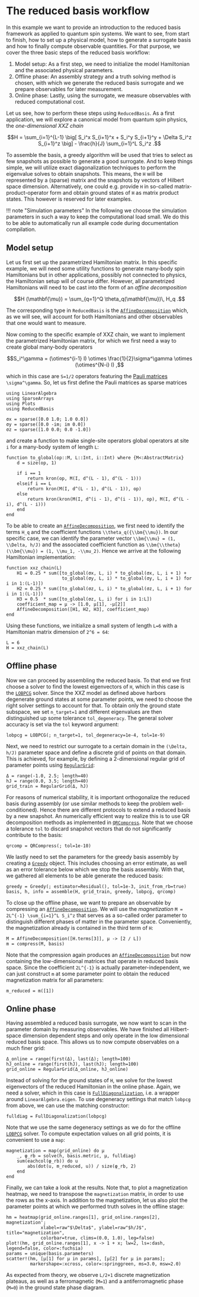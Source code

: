 # The reduced basis workflow

In this example we want to provide an introduction to the reduced basis framework as applied to quantum spin systems.
We want to see, from start to finish, how to set up a physical model, how to generate a surrogate basis and how to finally compute observable quantities.
For that purpose, we cover the three basic steps of the reduced basis workflow:

1. Model setup: As a first step, we need to initialize the model Hamiltonian and the associated physical parameters.
2. Offline phase: An assembly strategy and a truth solving method is chosen, with which we generate the reduced basis surrogate and we prepare observables for later measurement.
3. Online phase: Lastly, using the surrogate, we measure observables with reduced computational cost.

Let us see, how to perform these steps using `ReducedBasis`.
As a first application, we will explore a canonical model from quantum spin physics, the *one-dimensional XXZ chain*

```math
H = \sum_{i=1}^{L-1} \big[ S_i^x S_{i+1}^x + S_i^y S_{i+1}^y + \Delta S_i^z S_{i+1}^z \big] - \frac{h}{J} \sum_{i=1}^L S_i^z .
```

To assemble the basis, a greedy algorithm will be used that tries to select as few snapshots as possible to generate a good surrogate.
And to keep things simple, we will utilize exact diagonalization techniques to perform the eigenvalue solves to obtain snapshots.
This means, the ``H`` will be represented by a (sparse) matrix and the snapshots by vectors of Hilbert space dimension.
Alternatively, one could e.g. provide ``H`` in so-called matrix-product-operator form and obtain ground states of ``H`` as matrix product states.
This however is reserved for later examples.

!!! note "Simulation parameters"
    In the following we choose the simulation parameters in such a way to keep the
    computational load small. We do this to be able to automatically run all example code
    during documentation compilation.

## Model setup

Let us first set up the parametrized Hamiltonian matrix.
In this specific example, we will need some utility functions to generate many-body spin Hamiltonians but in other applications, possibly not connected to physics, the Hamiltonian setup will of course differ.
However, all parametrized Hamiltonians will need to be cast into the form of an *affine decomposition*

```math
H (\mathbf{\mu}) = \sum_{q=1}^Q \theta_q(\mathbf{\mu})\, H_q .
```

The corresponding type in `ReducedBasis` is the [`AffineDecomposition`](@ref) which, as we will see, will account for both Hamiltonians and other observables that one would want to measure.

Now coming to the specific example of XXZ chain, we want to implement the parametrized Hamiltonian matrix, for which we first need a way to create global many-body operators

```math
S_i^\gamma = (\otimes^{i-1} I) \otimes \frac{1}{2}\sigma^\gamma \otimes (\otimes^{N-i} I) ,
```

which in this case are ``S=1/2`` operators featuring the [Pauli matrices](https://en.wikipedia.org/wiki/Pauli_matrices) ``\sigma^\gamma``.
So, let us first define the Pauli matrices as sparse matrices

```@example xxz_ed; continued = true
using LinearAlgebra
using SparseArrays
using Plots
using ReducedBasis

σx = sparse([0.0 1.0; 1.0 0.0])
σy = sparse([0.0 -im; im 0.0])
σz = sparse([1.0 0.0; 0.0 -1.0])
```

and create a function to make single-site operators global operators at site `i` for a many-body system of length `L`:

```@example xxz_ed; continued = true
function to_global(op::M, L::Int, i::Int) where {M<:AbstractMatrix}
    d = size(op, 1)

    if i == 1
        return kron(op, M(I, d^(L - 1), d^(L - 1)))
    elseif i == L
        return kron(M(I, d^(L - 1), d^(L - 1)), op)
    else
        return kron(kron(M(I, d^(i - 1), d^(i - 1)), op), M(I, d^(L - i), d^(L - i)))
    end
end
```

To be able to create an [`AffineDecomposition`](@ref), we first need to identify the terms ``H_q`` and the coefficient functions ``\\theta_q({\\bm{\\mu})``.
In our specific case, we can identify the parameter vector ``\\bm{\\mu} = (1, \\Delta, h/J)`` and the associated coefficient function as ``\\bm{\\theta}(\\bm{\\mu}) = (1, \\mu_1, -\\mu_2)``.
Hence we arrive at the following Hamiltonian implementation:

```@example xxz_ed; continued = true
function xxz_chain(L)
    H1 = 0.25 * sum([to_global(σx, L, i) * to_global(σx, L, i + 1) +
                     to_global(σy, L, i) * to_global(σy, L, i + 1) for i in 1:(L-1)])
    H2 = 0.25 * sum([to_global(σz, L, i) * to_global(σz, L, i + 1) for i in 1:(L-1)])
    H3 = 0.5  * sum([to_global(σz, L, i) for i in 1:L])
    coefficient_map = μ -> [1.0, μ[1], -μ[2]]
    AffineDecomposition([H1, H2, H3], coefficient_map)
end
```

Using these functions, we initialize a small system of length ``L=6`` with a Hamiltonian matrix dimension of ``2^6 = 64``:

```@example xxz_ed; continued = true
L = 6
H = xxz_chain(L)
```

## Offline phase

Now we can proceed by assembling the reduced basis.
To that end we first choose a solver to find the lowest eigenvectors of ``H``, which in this case is the [`LOBPCG`](@ref) solver.
Since the XXZ model as defined above harbors degenerate ground states at some parameter points, we need to choose the right solver settings to account for that.
To obtain only the ground state subspace, we set `n_target=1` and different eigenvalues are then distinguished up some tolerance `tol_degeneracy`.
The general solver accuracy is set via the `tol` keyword argument:

```@example xxz_ed; continued = true
lobpcg = LOBPCG(; n_target=1, tol_degeneracy=1e-4, tol=1e-9)
```

Next, we need to restrict our surrogate to a certain domain in the ``(\Delta, h/J)`` parameter space and define a discrete grid of points on that domain.
This is achieved, for example, by defining a 2-dimensional regular grid of parameter points using [`RegularGrid`](@ref):

```@example xxz_ed; continued = true
Δ = range(-1.0, 2.5; length=40)
hJ = range(0.0, 3.5; length=40)
grid_train = RegularGrid(Δ, hJ)
```

For reasons of numerical stability, it is important orthogonalize the reduced basis during assembly (or use similar methods to keep the problem well-conditioned).
Hence there are different protocols to extend a reduced basis by a new snapshot.
An numerically efficient way to realize this is to use QR decomposition methods as implemented in [`QRCompress`](@ref).
Note that we choose a tolerance `tol` to discard snapshot vectors that do not significantly contribute to the basis:

```@example xxz_ed; continued = true
qrcomp = QRCompress(; tol=1e-10)
```

We lastly need to set the parameters for the greedy basis assembly by creating a [`Greedy`](@ref) object.
This includes choosing an error estimate, as well as an error tolerance below which we stop the basis assembly.
With that, we gathered all elements to be able generate the reduced basis:

```@example xxz_ed; continued = true
greedy = Greedy(; estimator=Residual(), tol=1e-3, init_from_rb=true)
basis, h, info = assemble(H, grid_train, greedy, lobpcg, qrcomp)
```

To close up the offline phase, we want to prepare an observable by compressing an [`AffineDecomposition`](@ref).
We will use the *magnetization* ``M = 2L^{-1} \sum_{i=1}^L S_i^z`` that serves as a so-called order parameter to distinguish different phases of matter in the parameter space.
Conveniently, the magnetization already is contained in the third term of ``H``:

```@example xxz_ed; continued = true
M = AffineDecomposition([H.terms[3]], μ -> [2 / L])
m = compress(M, basis)
```

Note that the compression again produces an [`AffineDecomposition`](@ref) but now containing the low-dimensional matrices that operate in reduced basis space.
Since the coefficient ``2L^{-1}`` is actually parameter-independent, we can just construct `m` at some parameter point to obtain the reduced magnetization matrix for all parameters:

```@example xxz_ed; continued = true
m_reduced = m([1])
```

## Online phase

Having assembled a reduced basis surrogate, we now want to scan in the parameter domain by measuring observables.
We have finished all Hilbert-space dimension dependent steps and only operate in the low dimensional reduced basis space.
This allows us to now compute observables on a much finer grid:

```@example xxz_ed; continued = true
Δ_online = range(first(Δ), last(Δ); length=100)
hJ_online = range(first(hJ), last(hJ); length=100)
grid_online = RegularGrid(Δ_online, hJ_online)
```

Instead of solving for the ground states of ``H``, we solve for the lowest eigenvectors of the reduced Hamiltonian in the online phase.
Again, we need a solver, which in this case is [`FullDiagonalization`](@ref), i.e. a wrapper around `LinearAlgebra.eigen`.
To use degeneracy settings that match `lobpcg` from above, we can use the matching constructor:

```@example xxz_ed; continued = true
fulldiag = FullDiagonalization(lobpcg)
```

Note that we use the same degeneracy settings as we do for the offline [`LOBPCG`](@ref) solver.
To compute expectation values on all grid points, it is convenient to use a `map`:

```@example xxz_ed; continued = true
magnetization = map(grid_online) do μ
    _, φ_rb = solve(h, basis.metric, μ, fulldiag)
    sum(eachcol(φ_rb)) do u
        abs(dot(u, m_reduced, u)) / size(φ_rb, 2)
    end
end
```

Finally, we can take a look at the results.
Note that, to plot a magnetization heatmap, we need to transpose the `magnetization` matrix, in order to use the rows as the x-axis.
In addition to the magnetization, let us also plot the parameter points at which we performed truth solves in the offline stage:

```@example xxz_ed
hm = heatmap(grid_online.ranges[1], grid_online.ranges[2], magnetization';
             xlabel=raw"$\Delta$", ylabel=raw"$h/J$", title="magnetization",
             colorbar=true, clims=(0.0, 1.0), leg=false)
plot!(hm, grid_online.ranges[1], x -> 1 + x; lw=2, ls=:dash, legend=false, color=:fuchsia)
params = unique(basis.parameters)
scatter!(hm, [μ[1] for μ in params], [μ[2] for μ in params];
         markershape=:xcross, color=:springgreen, ms=3.0, msw=2.0)
```

As expected from theory, we observe ``L/2+1`` discrete magnetization plateaus, as well as a ferromagnetic (``M=1``) and a antiferromagnetic phase (``M=0``) in the ground state phase diagram.
